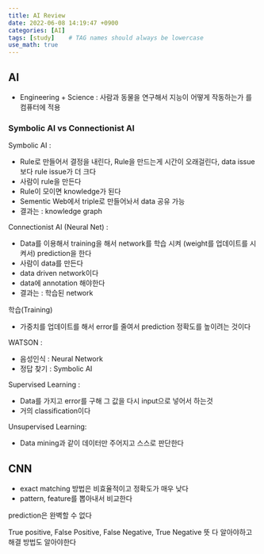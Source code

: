 ```yaml
---
title: AI Review
date: 2022-06-08 14:19:47 +0900
categories: [AI]
tags: [study]    # TAG names should always be lowercase
use_math: true
---
```


## AI

- Engineering + Science : 사람과 동물을 연구해서 지능이 어떻게 작동하는가 를 컴퓨터에 적용

### Symbolic AI vs Connectionist AI

Symbolic AI : 

- Rule로 만들어서 결정을 내린다, Rule을 만드는게 시간이 오래걸린다, data issue 보다 rule issue가 더 크다
- 사람이 rule을 만든다
- Rule이 모이면 knowledge가 된다
- Sementic Web에서 triple로 만들어놔서 data 공유 가능
- 결과는 : knowledge graph

Connectionist AI (Neural Net) :

- Data를 이용해서 training을 해서 network를 학습 시켜 (weight를 업데이트를 시켜서) prediction을 한다
- 사람이 data를 만든다
- data driven network이다
- data에 annotation 해야한다
- 결과는 : 학습된 network

학습(Training)

- 가중치를 업데이트를 해서 error를 줄여서 prediction 정확도를 높이려는 것이다

WATSON :

- 음성인식 : Neural Network
- 정답 찾기 : Symbolic AI

Supervised Learning : 

- Data를 가지고  error를 구해 그 값을 다시 input으로 넣어서 하는것
- 거의 classification이다

Unsupervised Learning: 

- Data mining과 같이 데이터만 주어지고 스스로 판단한다

## CNN

- exact matching 방법은 비효율적이고 정확도가 매우 낮다
- pattern, feature를 뽑아내서 비교한다

prediction은 완벽할 수 없다

True positive, False Positive, False Negative, True Negative 뜻 다 알아야하고 해결 방법도 알아야한다